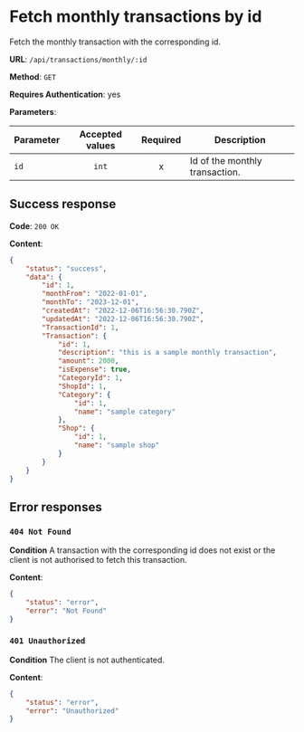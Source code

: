 # Fetch monthly transactions by id

Fetch the monthly transaction with the corresponding id.

**URL**: `/api/transactions/monthly/:id`

**Method**: `GET`

**Requires Authentication**: yes

**Parameters**:

| Parameter | Accepted values | Required | Description                    |
| --------- | :-------------: | :------: | ------------------------------ |
| `id`      |      `int`      |    x     | Id of the monthly transaction. |

## Success response

**Code**: `200 OK`

**Content**:

```json
{
    "status": "success",
    "data": {
        "id": 1,
        "monthFrom": "2022-01-01",
        "monthTo": "2023-12-01",
        "createdAt": "2022-12-06T16:56:30.790Z",
        "updatedAt": "2022-12-06T16:56:30.790Z",
        "TransactionId": 1,
        "Transaction": {
            "id": 1,
            "description": "this is a sample monthly transaction",
            "amount": 2000,
            "isExpense": true,
            "CategoryId": 1,
            "ShopId": 1,
            "Category": {
                "id": 1,
                "name": "sample category"
            },
            "Shop": {
                "id": 1,
                "name": "sample shop"
            }
        }
    }
}
```

## Error responses

### `404 Not Found`

**Condition**
A transaction with the corresponding id does not exist or the client is not authorised to fetch this transaction.

**Content**:

```json
{
    "status": "error",
    "error": "Not Found"
}
```

### `401 Unauthorized`

**Condition**
The client is not authenticated.

**Content**:

```json
{
    "status": "error",
    "error": "Unauthorized"
}
```
